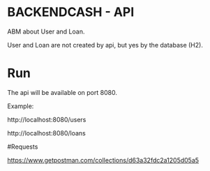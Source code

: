 # BACKENDCASH - API

ABM about User and Loan.

User and Loan are not created by api, but yes by the database (H2).

# Run

The api will be available on port 8080.

Example:

http://localhost:8080/users

http://localhost:8080/loans


#Requests

https://www.getpostman.com/collections/d63a32fdc2a1205d05a5

